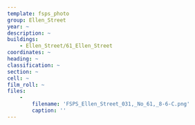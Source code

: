 ```yaml
---
template: fsps_photo
group: Ellen_Street
year: ~
description: ~
buildings:
    - Ellen_Street/61_Ellen_Street
coordinates: ~
heading: ~
classification: ~
section: ~
cell: ~
film_roll: ~
files:
    -
        filename: 'FSPS_Ellen_Street_031,_No_61,_8-6-C.png'
        caption: ''
---
```

